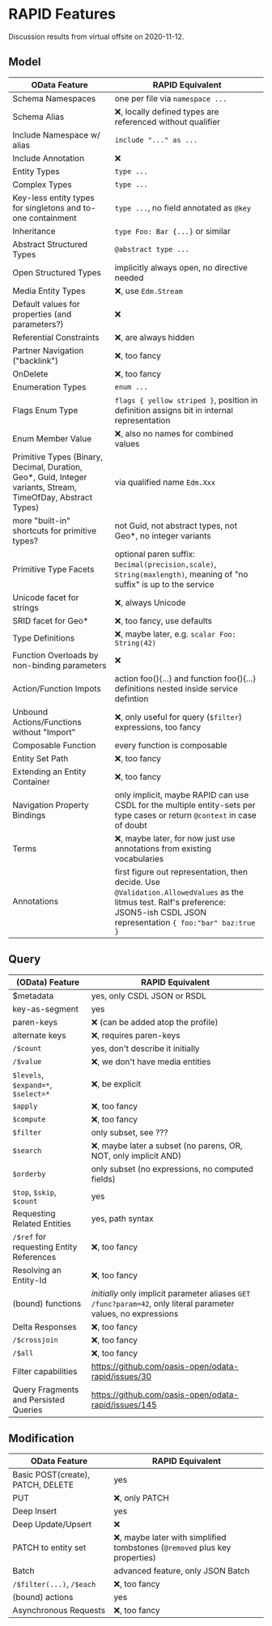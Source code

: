 # RAPID Features

Discussion results from virtual offsite on 2020-11-12.

## Model

| OData Feature | RAPID Equivalent |
|--|--|
| Schema Namespaces| one per file via `namespace ...`|
| Schema Alias | :x:, locally defined types are referenced without qualifier |
| Include Namespace w/ alias | `include "..." as ...` |
| Include Annotation | :x: |
| Entity Types | `type ...` |
| Complex Types | `type ...` |
| Key-less entity types for singletons and to-one containment | `type ...`, no field annotated as `@key` |
| Inheritance | `type Foo: Bar {...}` or similar |
| Abstract Structured Types | `@abstract type ...` |
| Open Structured Types | implicitly always open, no directive needed |
| Media Entity Types | :x:, use `Edm.Stream` |
| Default values for properties (and parameters?) | :x: |
| Referential Constraints | :x:, are always hidden |
| Partner Navigation ("backlink") | :x:, too fancy |
| OnDelete | :x:, too fancy |
| Enumeration Types | `enum ...` |
| Flags Enum Type | `flags { yellow striped }`, position in definition assigns bit in internal representation |
| Enum Member Value | :x:, also no names for combined values |
| Primitive Types (Binary, Decimal, Duration, Geo*, Guid, Integer variants, Stream, TimeOfDay, Abstract Types) | via qualified name `Edm.Xxx` |
| more "built-in" shortcuts for primitive types? | not Guid, not abstract types, not Geo*, no integer variants |
| Primitive Type Facets | optional paren suffix: `Decimal(precision,scale)`, `String(maxlength)`, meaning of "no suffix" is up to the service |
| Unicode facet for strings | :x:, always Unicode |
| SRID facet for Geo* | :x:, too fancy, use defaults |
| Type Definitions | :x:, maybe later, e.g. `scalar Foo: String(42)` |
| Function Overloads by non-binding parameters | :x: |
| Action/Function Impots | action foo(){...} and function foo(){...} definitions nested inside service defintion |
| Unbound Actions/Functions without "Import" | :x:, only useful for query (`$filter`) expressions, too fancy |
| Composable Function | every function is composable |
| Entity Set Path | :x:, too fancy |
| Extending an Entity Container | :x:, too fancy |
| Navigation Property Bindings | only implicit, maybe RAPID can use CSDL for the multiple entity-sets per type cases or return `@context` in case of doubt |
| Terms | :x:, maybe later, for now just use annotations from existing vocabularies |
| Annotations | first figure out representation, then decide. Use `@Validation.AllowedValues` as the litmus test. Ralf's preference: JSON5-ish CSDL JSON representation `{ foo:"bar" baz:true }` |

## Query

| (OData) Feature | RAPID Equivalent |
|--|--|
| $metadata | yes, only CSDL JSON or RSDL |
| key-as-segment | yes |
| paren-keys | :x: (can be added atop the profile) |
| alternate keys | :x:, requires paren-keys |
| `/$count` | yes, don't describe it initially |
| `/$value` | :x:, we don't have media entities |
| `$levels`, `$expand=*`, `$select=*` | :x:, be explicit |
| `$apply` | :x:, too fancy |
| `$compute` | :x:, too fancy |
| `$filter` | only subset, see ??? |
| `$search` | :x:, maybe later a subset (no parens, OR, NOT, only implicit AND) |
| `$orderby` | only subset (no expressions, no computed fields) |
| `$top`, `$skip`, `$count` | yes |
| Requesting Related Entities | yes, path syntax |
| `/$ref` for requesting Entity References | :x:, too fancy |
| Resolving an Entity-Id | :x:, too fancy |
| (bound) functions | _initially_ only implicit parameter aliases `GET /func?param=42`, only literal parameter values, no expressions |
| Delta Responses | :x:, too fancy |
| `/$crossjoin` | :x:, too fancy |
| `/$all` | :x:, too fancy |
| Filter capabilities | https://github.com/oasis-open/odata-rapid/issues/30 |
| Query Fragments and Persisted Queries | https://github.com/oasis-open/odata-rapid/issues/145 |

## Modification

| OData Feature | RAPID Equivalent |
|--|--|
| Basic POST(create), PATCH, DELETE | yes |
| PUT | :x:, only PATCH |
| Deep Insert | yes |
| Deep Update/Upsert | :x: |
| PATCH to entity set | :x:, maybe later with simplified tombstones (`@removed` plus key properties) |
| Batch | advanced feature, only JSON Batch |
| `/$filter(...)`, `/$each` | :x:, too fancy |
| (bound) actions | yes |
| Asynchronous Requests | :x:, too fancy |
